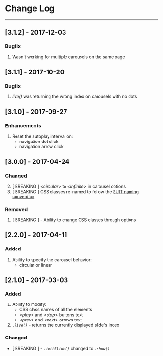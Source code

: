 # Change Log
---

## [3.1.2] - 2017-12-03

### Bugfix
1. Wasn't working for multiple carousels on the same page



## [3.1.1] - 2017-10-20

### Bugfix
1. *_live()_* was returning the wrong index on carousels with no dots



## [3.1.0] - 2017-09-27

### Enhancements
1. Reset the autoplay interval on:
    - navigation dot click
    - navigation arrow click



## [3.0.0] - 2017-04-24

### Changed
2. [ BREAKING ] <_circular_> to <_infinite_> in carousel options
1. [ BREAKING ] CSS classes re-named to follow the [SUIT naming convention](https://github.com/suitcss/suit/blob/master/doc/naming-conventions.md)

### Removed
1. [ BREAKING ] - Ability to change CSS classes through options



## [2.2.0] - 2017-04-11

### Added
1. Ability to specify the carousel behavior:
    - circular or linear



## [2.1.0] - 2017-03-03

### Added
1. Ability to modify:
    - CSS class names of all the elements
    - <*_play_*> and <*_stop_*> buttons text
    - <*_prev_*> and <*_next_*> arrows text
2. *`.live()`* - returns the currently displayed slide's index

### Changed
- [ BREAKING ] - *`.initSlide()`* changed to *`.show()`*